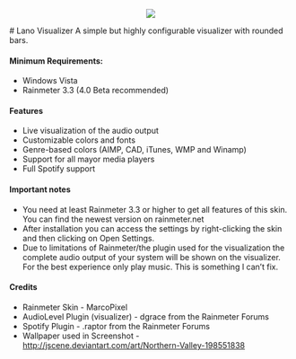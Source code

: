 <p align="center">
<img src="http://pre00.deviantart.net/8b75/th/pre/f/2015/193/5/a/lano_visualizer___highly_configurable_visualizer_by_marcopixel-d910vg1.png">
</p>
# Lano Visualizer
A simple but highly configurable visualizer with rounded bars.

#### Minimum Requirements:
 - Windows Vista
 - Rainmeter 3.3 (4.0 Beta recommended)

#### Features

- Live visualization of the audio output
- Customizable colors and fonts
- Genre-based colors (AIMP, CAD, iTunes, WMP and Winamp)
- Support for all mayor media players
- Full Spotify support

#### Important notes


- You need at least Rainmeter 3.3 or higher to get all features of this skin. You can find the newest version on rainmeter.net
- After installation you can access the settings by right-clicking the skin and then clicking on Open Settings.
- Due to limitations of Rainmeter/the plugin used for the visualization the complete audio output of your system will be shown on the visualizer. For the best experience only play music. This is something I can’t fix.

#### Credits

- Rainmeter Skin - MarcoPixel
- AudioLevel Plugin (visualizer) - dgrace from the Rainmeter Forums
- Spotify Plugin - .raptor from the Rainmeter Forums
- Wallpaper used in Screenshot - http://jscene.deviantart.com/art/Northern-Valley-198551838